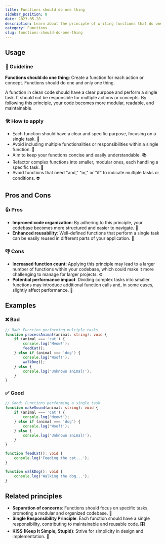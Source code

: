 ```yaml
---
title: Functions should do one thing
sidebar_position: 8
date: 2023-05-20
description: Learn about the principle of writing functions that do one thing in this comprehensive guide. Discover the pros and cons, explore bad and good code examples, and uncover related principles for a clean codebase. 🌟
category: Functions
slug: functions-should-do-one-thing
---
```

## Usage

### 📝 Guideline
**Functions should do one thing**: Create a function for each action or concept. Functions should do one and only one thing.

A function in clean code should have a clear purpose and perform a single task. It should not be responsible for multiple actions or concepts. By following this principle, your code becomes more modular, readable, and maintainable.

### 🛠️ How to apply
- Each function should have a clear and specific purpose, focusing on a single task. 🎯
- Avoid including multiple functionalities or responsibilities within a single function. 🚫
- Aim to keep your functions concise and easily understandable. 📚
- Refactor complex functions into smaller, modular ones, each handling a specific task. 🔧
- Avoid functions that need "and," "or," or "if" to indicate multiple tasks or conditions. ⛔

## Pros and Cons
### 👍 Pros
- **Improved code organization**: By adhering to this principle, your codebase becomes more structured and easier to navigate. 📂
- **Enhanced reusability**: Well-defined functions that perform a single task can be easily reused in different parts of your application. 🔄

### 👎 Cons
- **Increased function count**: Applying this principle may lead to a larger number of functions within your codebase, which could make it more challenging to manage for larger projects. ⚙️
- **Potential performance impact**: Dividing complex tasks into smaller functions may introduce additional function calls and, in some cases, slightly affect performance. 🐢

## Examples
### ❌ Bad
```typescript
// Bad: Function performing multiple tasks
function processAnimal(animal: string): void {
    if (animal === 'cat') {
        console.log('Meow!');
        feedCat();
    } else if (animal === 'dog') {
        console.log('Woof!');
        walkDog();
    } else {
        console.log('Unknown animal!');
    }
}
```

### ✅ Good
```typescript
// Good: Functions performing a single task
function makeSound(animal: string): void {
    if (animal === 'cat') {
        console.log('Meow!');
    } else if (animal === 'dog') {
        console.log('Woof!');
    } else {
        console.log('Unknown animal!');
    }
}

function feedCat(): void {
    console.log('Feeding the cat...');
}

function walkDog(): void {
    console.log('Walking the dog...');
}
```

## Related principles
- **Separation of concerns**: Functions should focus on specific tasks, promoting a modular and organized codebase. 🧩
- **Single Responsibility Principle**: Each function should have a single responsibility, contributing to maintainable and reusable code. 🎛️
- **KISS (Keep It Simple, Stupid)**: Strive for simplicity in design and implementation. 🤏